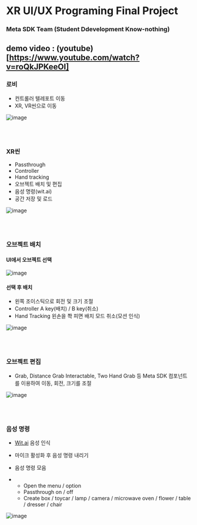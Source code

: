# XR UI/UX Programing Final Project

### Meta SDK Team (Student Ddevelopment Know-nothing)

demo video : (youtube)[https://www.youtube.com/watch?v=roQkJPKeeOI]
----

### 로비

- 컨트롤러 텔레포트 이동
- XR, VR씬으로 이동

![image](https://github.com/toproof25/XR_Project/assets/41888060/9e05783f-f7b7-4d40-916a-d4f36f044233)  

<br/>
<br/>

### XR씬

- Passthrough
- Controller
- Hand tracking
- 오브젝트 배치 및 편집
- 음성 명령(wit.ai)
- 공간 저장 및 로드

![image](https://github.com/toproof25/XR_Project/assets/41888060/c26510e4-953c-4f19-a574-a72bc36ee66b)  

<br/>
<br/>

### 오브젝트 배치

#### UI에서 오브젝트 선택
![image](https://github.com/toproof25/XR_Project/assets/41888060/79843ccc-6ef0-485c-9681-a2c738ffc536)  

#### 선택 후 배치

- 왼쪽 조이스틱으로 회전 및 크기 조절
- Controller A key(배치) / B key(취소)
- Hand Tracking 왼손을 쫙 피면 배치 모드 취소(모션 인식)

![image](https://github.com/toproof25/XR_Project/assets/41888060/fd68a932-e24d-4e03-a0a1-ea12b3727a6b)  

<br/>
<br/>

### 오브젝트 편집

- Grab, Distance Grab Interactable, Two Hand Grab 등 Meta SDK 컴포넌트를 이용하여 이동, 회전, 크기를 조절

![image](https://github.com/toproof25/XR_Project/assets/41888060/71ad8814-062f-4898-b24b-d8690479fd9a)  

<br/>
<br/>

### 음성 명령

- [Wit.ai](https://wit.ai/) 음성 인식
- 마이크 활성화 후 음성 명령 내리기

- 음성 명령 모음
- - Open the menu / option
  - Passthrough on / off
  - Create box / toycar / lamp / camera / microwave oven / flower / table / dresser / chair

![image](https://github.com/toproof25/XR_Project/assets/41888060/95029cf9-1c5f-4ac2-9164-aebe7bee8fbd)  

<br/>
<br/>



